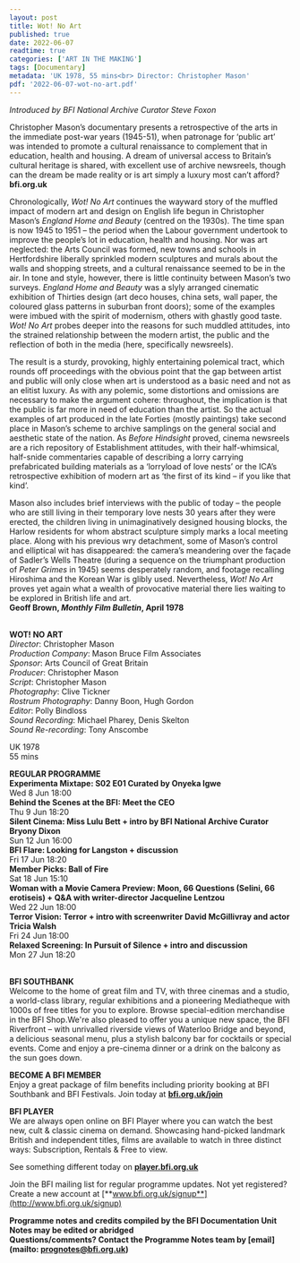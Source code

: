```yaml
---
layout: post
title: Wot! No Art
published: true
date: 2022-06-07
readtime: true
categories: ['ART IN THE MAKING']
tags: [Documentary]
metadata: 'UK 1978, 55 mins<br> Director: Christopher Mason'
pdf: '2022-06-07-wot-no-art.pdf'
---
```


_Introduced by BFI National Archive Curator Steve Foxon_

Christopher Mason’s documentary presents a retrospective of the arts in the immediate post-war years (1945-51), when patronage for ‘public art’ was intended to promote a cultural renaissance to complement that in education, health and housing. A dream of universal access to Britain’s cultural heritage is shared, with excellent use of archive newsreels, though can the dream be made reality or is art simply a luxury most can’t afford?  
**bfi.org.uk**

Chronologically, _Wot! No Art_ continues the wayward story of the muffled impact of modern art and design on English life begun in Christopher Mason’s _England Home and Beauty_ (centred on the 1930s). The time span is now 1945 to 1951 – the period when the Labour government undertook to improve the people’s lot in education, health and housing. Nor was art neglected: the Arts Council was formed, new towns and schools in Hertfordshire liberally sprinkled modern sculptures and murals about the walls and shopping streets, and a cultural renaissance seemed to be in the air. In tone and style, however, there is little continuity between Mason’s two surveys. _England Home and Beauty_ was a slyly arranged cinematic exhibition of Thirties design (art deco houses, china sets, wall paper, the coloured glass patterns in suburban front doors); some of the examples were imbued with the spirit of modernism, others with ghastly good taste. _Wot! No Art_ probes deeper into the reasons for such muddled attitudes, into the strained relationship between the modern artist, the public and the reflection of both in the media (here, specifically newsreels).

The result is a sturdy, provoking, highly entertaining polemical tract, which rounds off proceedings with the obvious point that the gap between artist and public will only close when art is understood as a basic need and not as an elitist luxury. As with any polemic, some distortions and omissions are necessary to make the argument cohere: throughout, the implication is that the public is far more in need of education than the artist. So the actual examples of art produced in the late Forties (mostly paintings) take second place in Mason’s scheme to archive samplings on the general social and aesthetic state of the nation. As _Before Hindsight_ proved, cinema newsreels are a rich repository of Establishment attitudes, with their half-whimsical, half-snide commentaries capable of describing a lorry carrying prefabricated building materials as a ‘lorryload of love nests’ or the ICA’s retrospective exhibition of modern art as ‘the first of its kind – if you like that kind’.

Mason also includes brief interviews with the public of today – the people who are still living in their temporary love nests 30 years after they were erected, the children living in unimaginatively designed housing blocks, the Harlow residents for whom abstract sculpture simply marks a local meeting place. Along with his previous wry detachment, some of Mason’s control and elliptical wit has disappeared: the camera’s meandering over the façade of Sadler’s Wells Theatre (during a sequence on the triumphant production of _Peter Grimes_ in 1945) seems desperately random, and footage recalling Hiroshima and the Korean War is glibly used. Nevertheless, _Wot! No Art_ proves yet again what a wealth of provocative material there lies waiting to be explored in British life  and art.  
**Geoff Brown, _Monthly Film Bulletin_, April 1978**
<br><br>

**WOT! NO ART**  
_Director_: Christopher Mason  
_Production Company_:  Mason Bruce Film Associates  
_Sponsor_: Arts Council of Great Britain  
_Producer_: Christopher Mason  
_Script_: Christopher Mason  
_Photography_: Clive Tickner  
_Rostrum Photography_: Danny Boon, Hugh Gordon  
_Editor_: Polly Bindloss  
_Sound Recording_: Michael Pharey, Denis Skelton  
_Sound Re-recording_: Tony Anscombe

UK 1978  
55 mins

**REGULAR PROGRAMME**<br>
**Experimenta Mixtape: S02 E01  Curated by Onyeka Igwe**<br>
Wed 8 Jun 18:00<br>
**Behind the Scenes at the BFI: Meet the CEO**<br>
Thu 9 Jun 18:20<br>
**Silent Cinema: Miss Lulu Bett + intro by  BFI National Archive Curator Bryony Dixon**<br>
Sun 12 Jun 16:00<br>
**BFI Flare: Looking for Langston + discussion**<br>
Fri 17 Jun 18:20<br>
**Member Picks: Ball of Fire**<br>
Sat 18 Jun 15:10<br>
**Woman with a Movie Camera Preview:  Moon, 66 Questions (Selini, 66 erotiseis) + Q&A with writer-director Jacqueline Lentzou**<br>
Wed 22 Jun 18:00<br>
**Terror Vision: Terror + intro with screenwriter David McGillivray and actor Tricia Walsh**<br>
Fri 24 Jun 18:00<br>
**Relaxed Screening: In Pursuit of Silence  + intro and discussion**<br>
Mon 27 Jun 18:20<br>
<br>

**BFI SOUTHBANK**  
Welcome to the home of great film and TV, with three cinemas and a studio, a world-class library, regular exhibitions and a pioneering Mediatheque with 1000s of free titles for you to explore. Browse special-edition merchandise in the BFI Shop.We&#39;re also pleased to offer you a unique new space, the BFI Riverfront – with unrivalled riverside views of Waterloo Bridge and beyond, a delicious seasonal menu, plus a stylish balcony bar for cocktails or special events. Come and enjoy a pre-cinema dinner or a drink on the balcony as the sun goes down.  

**BECOME A BFI MEMBER**  
Enjoy a great package of film benefits including priority booking at BFI Southbank and BFI Festivals. Join today at [**bfi.org.uk/join**](http://www.bfi.org.uk/join)  

**BFI PLAYER**  
 We are always open online on BFI Player where you can watch the best new, cult &amp; classic cinema on demand. Showcasing hand-picked landmark British and independent titles, films are available to watch in three distinct ways: Subscription, Rentals &amp; Free to view.  

See something different today on [**player.bfi.org.uk**](https://player.bfi.org.uk)  

Join the BFI mailing list for regular programme updates. Not yet registered? Create a new account at [**www.bfi.org.uk/signup**](http://www.bfi.org.uk/signup)

**Programme notes and credits compiled by the BFI Documentation Unit  
Notes may be edited or abridged  
Questions/comments? Contact the Programme Notes team by [email](mailto: prognotes@bfi.org.uk)**


<!--stackedit_data:
eyJoaXN0b3J5IjpbMjA3NDE5MTQ0NV19
-->
